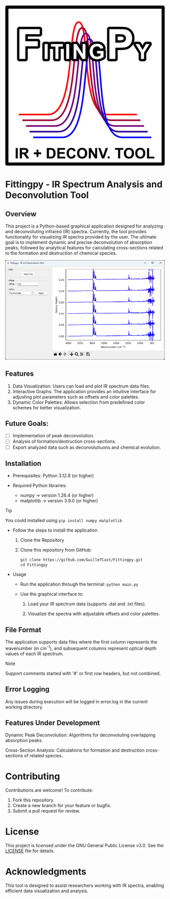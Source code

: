 
![Main image](icon_material/FitPy_icon_512.png)

# Fittingpy - IR Spectrum Analysis and Deconvolution Tool

## Overview

This project is a Python-based graphical application designed for analyzing and deconvoluting infrared (IR) spectra. Currently, the tool provides functionality for visualizing IR spectra provided by the user. The ultimate goal is to implement dynamic and precise deconvolution of absorption peaks, followed by analytical features for calculating cross-sections related to the formation and destruction of chemical species.

![Screenshot of the main application window](icon_material/screenshot_application.png)

## Features

1. Data Visualization: Users can load and plot IR spectrum data files.
2. Interactive Graphs: The application provides an intuitive interface for adjusting plot parameters such as offsets and color palettes.
3. Dynamic Color Palettes: Allows selection from predefined color schemes for better visualization.

## Future Goals:
- [ ] Implementation of peak deconvolution.
- [ ] Analysis of formation/destruction cross-sections.
- [ ] Export analyzed data such as deconvolutiuons and chemical evolution.

## Installation

- Prerequisites: Python 3.12.8 (or higher)

- Required Python libraries:

    - numpy       -> version 1.26.4 (or higher)
    - matplotlib  -> version 3.9.0 (or higher)

> [!TIP]
> You could installed using `pip install numpy matplotlib`

- Follow the steps to install the application

    1. Clone the Repository

    2. Clone this repository from GitHub:

        ```
        git clone https://github.com/GuilleTCast/Fittingpy.git
        cd Fittingpy
        ```

- Usage

    - Run the application through the terminal: `python main.py`

    - Use the graphical interface to:

        1. Load your IR spectrum data (supports .dat and .txt files).

        2. Visualize the spectra with adjustable offsets and color palettes.

## File Format

The application supports data files where the first column represents the wavenumber (in cm<sup>-1</sup>), and subsequent columns represent optical depth values of each IR spectrum.

> [!NOTE]
> Support comments started with '#' or first row headers, but not combined.

## Error Logging

Any issues during execution will be logged in error.log in the current working directory.

## Features Under Development

Dynamic Peak Deconvolution: Algorithms for deconvoluting overlapping absorption peaks.

Cross-Section Analysis: Calculations for formation and destruction cross-sections of related species.

# Contributing

Contributions are welcome! To contribute:
1. Fork this repository.
2. Create a new branch for your feature or bugfix.
3. Submit a pull request for review.

# License

This project is licensed under the GNU General Public License v3.0. See the [LICENSE](https://github.com/GuilleTCast/Fittingpy/blob/main/LICENSE) file for details.

# Acknowledgments

This tool is designed to assist researchers working with IR spectra, enabling efficient data visualization and analysis.


